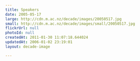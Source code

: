 ```yaml
---
title: Speakers
date: 2005-05-17
large: http://cdn.m.ac.nz/decade/images/20050517.jpg
small: http://cdn.m.ac.nz/decade/images/small/20050517.jpg
flickrUrl: null
photoId: null
createdAt: 2011-01-30 11:07:18.644024
updatedAt: 2006-01-02 23:19:01
layout: decade-image

---
```


